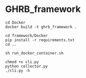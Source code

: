 # GHRB_framework
```
cd Docker
docker build -t ghrb_framework .
```

```
cd framework/Docker
pip install -r requirements.txt  
cd ..
```

```
sh run_docker_container.sh
```

```
chmod +x cli.py
python collector.py
./cli.py -h
```

